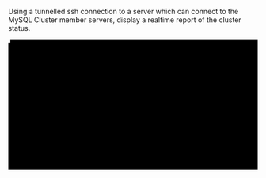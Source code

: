 Using a tunnelled ssh connection to a server which can connect to the MySQL Cluster member servers, display a realtime report of the cluster status.

![node-percona-cli-status](perconaCliStatus.gif)
